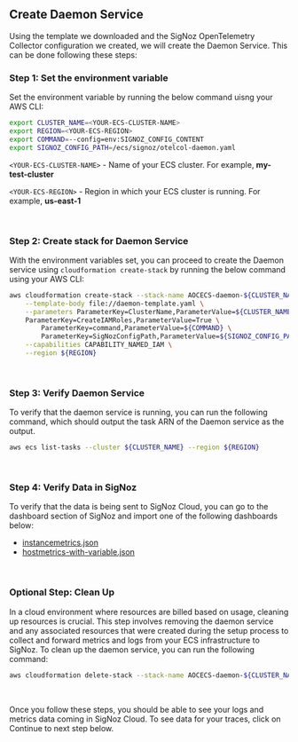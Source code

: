## Create Daemon Service

Using the template we downloaded and the SigNoz OpenTelemetry Collector configuration we created, we will create the Daemon Service. This can be done following these steps:

### Step 1: Set the environment variable

Set the environment variable by running the below command uisng your AWS CLI:

```bash
export CLUSTER_NAME=<YOUR-ECS-CLUSTER-NAME>
export REGION=<YOUR-ECS-REGION>
export COMMAND=--config=env:SIGNOZ_CONFIG_CONTENT
export SIGNOZ_CONFIG_PATH=/ecs/signoz/otelcol-daemon.yaml
```

`<YOUR-ECS-CLUSTER-NAME>` - Name of your ECS cluster. For example, **my-test-cluster** 

`<YOUR-ECS-REGION>` - Region in which your ECS cluster is running. For example, **us-east-1**

&nbsp;

### Step 2: Create stack for Daemon Service

With the environment variables set, you can proceed to create the Daemon service using `cloudformation create-stack` by running the below command using your AWS CLI:

```bash
aws cloudformation create-stack --stack-name AOCECS-daemon-${CLUSTER_NAME}-${REGION} \
    --template-body file://daemon-template.yaml \
    --parameters ParameterKey=ClusterName,ParameterValue=${CLUSTER_NAME} \
    ParameterKey=CreateIAMRoles,ParameterValue=True \
        ParameterKey=command,ParameterValue=${COMMAND} \
        ParameterKey=SigNozConfigPath,ParameterValue=${SIGNOZ_CONFIG_PATH} \
    --capabilities CAPABILITY_NAMED_IAM \
    --region ${REGION}
```

&nbsp;

### Step 3: Verify Daemon Service

To verify that the daemon service is running, you can run the following command, which should output the task ARN of the Daemon service as the output.

```bash
aws ecs list-tasks --cluster ${CLUSTER_NAME} --region ${REGION}

```
&nbsp;

### Step 4: Verify Data in SigNoz

To verify that the data is being sent to SigNoz Cloud, you can go to the dashboard section of SigNoz and import one of the following dashboards below:

- [instancemetrics.json](https://raw.githubusercontent.com/SigNoz/dashboards/chore/ecs-dashboards/ecs-infra-metrics/instance-metrics.json)
- [hostmetrics-with-variable.json](https://raw.githubusercontent.com/SigNoz/dashboards/main/hostmetrics/hostmetrics-with-variable.json)

&nbsp;

### Optional Step: Clean Up

In a cloud environment where resources are billed based on usage, cleaning up resources is crucial. This step involves removing the daemon service and any associated resources that were created during the setup process to collect and forward metrics and logs from your ECS infrastructure to SigNoz. To clean up the daemon service, you can run the following command:

```bash
aws cloudformation delete-stack --stack-name AOCECS-daemon-${CLUSTER_NAME}-${REGION} --region ${REGION}
```

&nbsp;

Once you follow these steps, you should be able to see your logs and metrics data coming in SigNoz Cloud. To see data for your traces, click on Continue to next step below.
